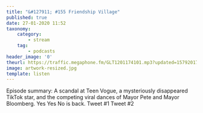 ```yaml
---
title: "&#127911; #155 Friendship Village"
published: true
date: 27-01-2020 11:52
taxonomy:
    category:
        - stream
    tag:
        - podcasts
header_image: '0'
theurl: https://traffic.megaphone.fm/GLT1201174101.mp3?updated=1579201712
image: artwork-resized.jpg
template: listen
--- 
```

Episode summary: A scandal at Teen Vogue, a mysteriously disappeared TikTok star, and the competing viral dances of Mayor Pete and Mayor Bloomberg. Yes Yes No is back. Tweet #1 Tweet #2
